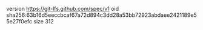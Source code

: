 version https://git-lfs.github.com/spec/v1
oid sha256:63b16d5eeccbcaf67a72d894c3dd28a53bb72923abdaee2421189e55e27f0efc
size 312

